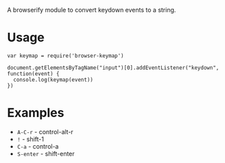 A browserify module to convert keydown events to a string.

# Usage

    var keymap = require('browser-keymap')

    document.getElementsByTagName("input")[0].addEventListener("keydown", function(event) {
      console.log(keymap(event))
    })

# Examples

  * `A-C-r`   - control-alt-r
  * `!`       - shift-1
  * `C-a`     - control-a
  * `S-enter` - shift-enter

